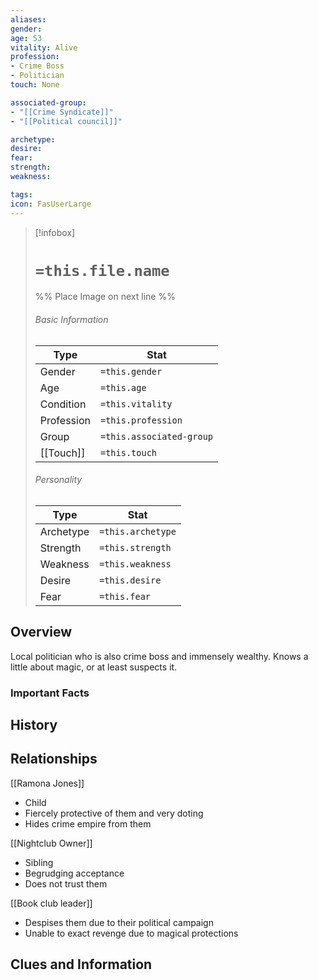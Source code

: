 ```yaml
---
aliases: 
gender: 
age: 53
vitality: Alive
profession: 
- Crime Boss
- Politician
touch: None

associated-group: 
- "[[Crime Syndicate]]"
- "[[Political council]]"

archetype:
desire:
fear:
strength:
weakness:

tags:
icon: FasUserLarge
---
```


> [!infobox]
> # `=this.file.name`
> %% Place Image on next line %%
> ###### Basic Information
> Type |  Stat |
> ---|---|
> Gender | `=this.gender` |
> Age | `=this.age` |
> Condition | `=this.vitality` |
> Profession | `=this.profession` |
> Group | `=this.associated-group` |
> [[Touch]] | `=this.touch` |
> ###### Personality
> Type |  Stat |
> ---|---|
> Archetype | `=this.archetype` |
> Strength | `=this.strength` |
> Weakness | `=this.weakness` |
> Desire | `=this.desire` |
> Fear | `=this.fear` |
## Overview
Local politician who is also crime boss and immensely wealthy. Knows a little about magic, or at least suspects it. 
### Important Facts


## History

## Relationships
[[Ramona Jones]]
- Child
- Fiercely protective of them and very doting
- Hides crime empire from them

[[Nightclub Owner]]
- Sibling
- Begrudging acceptance 
- Does not trust them

[[Book club leader]]
- Despises them due to their political campaign
- Unable to exact revenge due to magical protections 

## Clues and Information
